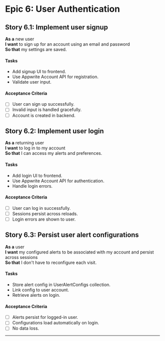 # Epic 6: User Authentication

## Story 6.1: Implement user signup

**As a** new user  
**I want** to sign up for an account using an email and password  
**So that** my settings are saved.

#### Tasks

- Add signup UI to frontend.
- Use Appwrite Account API for registration.
- Validate user input.

#### Acceptance Criteria

- [ ] User can sign up successfully.
- [ ] Invalid input is handled gracefully.
- [ ] Account is created in backend.

## Story 6.2: Implement user login

**As a** returning user  
**I want** to log in to my account  
**So that** I can access my alerts and preferences.

#### Tasks

- Add login UI to frontend.
- Use Appwrite Account API for authentication.
- Handle login errors.

#### Acceptance Criteria

- [ ] User can log in successfully.
- [ ] Sessions persist across reloads.
- [ ] Login errors are shown to user.

## Story 6.3: Persist user alert configurations

**As a** user  
**I want** my configured alerts to be associated with my account and persist across sessions  
**So that** I don't have to reconfigure each visit.

#### Tasks

- Store alert config in UserAlertConfigs collection.
- Link config to user account.
- Retrieve alerts on login.

#### Acceptance Criteria

- [ ] Alerts persist for logged-in user.
- [ ] Configurations load automatically on login.
- [ ] No data loss.

---
